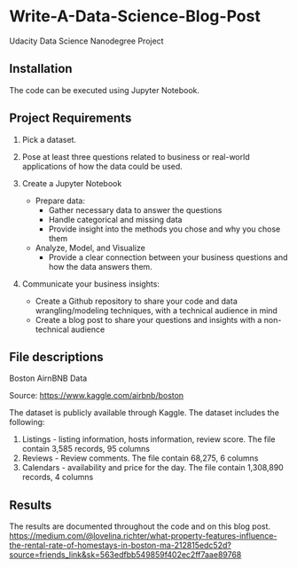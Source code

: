 # Write-A-Data-Science-Blog-Post

Udacity Data Science Nanodegree Project

## Installation

The code can be executed using Jupyter Notebook. 

## Project Requirements

1) Pick a dataset.

2) Pose at least three questions related to business or real-world applications of how the data could be used.
    
3) Create a Jupyter Notebook
    - Prepare data:
      - Gather necessary data to answer the questions
      - Handle categorical and missing data
      - Provide insight into the methods you chose and why you chose them
    - Analyze, Model, and Visualize
      - Provide a clear connection between your business questions and how the data answers them.
4) Communicate your business insights:
    - Create a Github repository to share your code and data wrangling/modeling techniques, with a technical audience in mind
    - Create a blog post to share your questions and insights with a non-technical audience

## File descriptions

Boston AirnBNB Data

Source: https://www.kaggle.com/airbnb/boston

The dataset is publicly available through Kaggle.  The dataset includes the following: 
1.	Listings - listing information, hosts information, review score. The file contain 3,585 records, 95 columns
2.	Reviews - Review comments. The file contain 68,275, 6 columns
3.	Calendars - availability and price for the day. The file contain 1,308,890 records, 4 columns

## Results

The results are documented throughout the code and on this blog post. 
https://medium.com/@lovelina.richter/what-property-features-influence-the-rental-rate-of-homestays-in-boston-ma-212815edc52d?source=friends_link&sk=563edfbb549859f402ec2ff7aae89768
